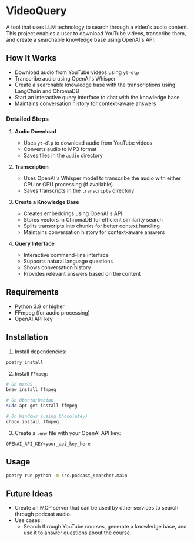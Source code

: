 # VideoQuery

A tool that uses LLM technology to search through a video's audio content. This project enables a user to download YouTube videos, transcribe them, and create a searchable knowledge base using OpenAI's API.

## How It Works

- Download audio from YouTube videos using `yt-dlp`
- Transcribe audio using OpenAI's Whisper
- Create a searchable knowledge base with the transcriptions using LangChain and ChromaDB
- Start an interactive query interface to chat with the knowledge base
- Maintains conversation history for context-aware answers

### Detailed Steps

1. **Audio Download**

   - Uses `yt-dlp` to download audio from YouTube videos
   - Converts audio to MP3 format
   - Saves files in the `audio` directory

2. **Transcription**

   - Uses OpenAI's Whisper model to transcribe the audio with either CPU or GPU processing (if available)
   - Saves transcripts in the `transcripts` directory

3. **Create a Knowledge Base**

   - Creates embeddings using OpenAI's API
   - Stores vectors in ChromaDB for efficient similarity search
   - Splits transcripts into chunks for better context handling
   - Maintains conversation history for context-aware answers

4. **Query Interface**
   - Interactive command-line interface
   - Supports natural language questions
   - Shows conversation history
   - Provides relevant answers based on the content

## Requirements

- Python 3.9 or higher
- FFmpeg (for audio processing)
- OpenAI API key

## Installation

1. Install dependencies:

```bash
poetry install
```

2. Install `FFmpeg`:

```bash
# On macOS
brew install ffmpeg

# On Ubuntu/Debian
sudo apt-get install ffmpeg

# On Windows (using Chocolatey)
choco install ffmpeg
```

3. Create a `.env` file with your OpenAI API key:

```
OPENAI_API_KEY=your_api_key_here
```

## Usage

```bash
poetry run python -m src.podcast_searcher.main
```

## Future Ideas

- Create an MCP server that can be used by other services to search through podcast audio.
- Use cases:
  - Search through YouTube courses, generate a knowledge base, and use it to answer questions about the course.
